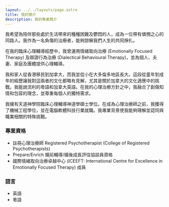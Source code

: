 ```yaml
---
layout: ../../layouts/page.astro
title: 我的簡介
description: 我的專業簡介
---
```


我希望為陪伴那些處於生活帶來的種種困難及鬱悶的人，成為一位帶有憐憫之心的同路人。我作為一名負傷的治療者，能夠諒解我們人生的共同掙扎。

在我的臨床心理輔導經歷中，我曾運用情緒取向治療 (Emotionally Focused Therapy) 及辯證行為治療 (Dialectical Behavioural Therapy)，並為個人、夫妻、家庭及團體提供心理輔導。

我和家人從香港移民到加拿大，而我並從小在大多倫多地區長大。這段從童年到成年的經歷讓我對這兩者的文化都略有見解，尤其是關於加拿大的文化適應中的挑戰。我能說流利的粵語和加拿大英語。在我的心理治療方針之中，我融合了創傷知情和包容的理念，並尊重每個人的獨特需求。

我擁有天道神學院臨床心理輔導神道學碩士學位。在成為心理治療師之前，我獲得了機械工程學位，並在電腦軟體科技行業就職。我專業背景使我能夠理解並認同與職業相關的特殊挑戰。


### 專業資格

* 註冊心理治療師 Registered Psychotherapist (College of Registered Psychotherapists)
* Prepare/Enrich 婚前輔導/婚後成長評估協談員資格
* 國際情緒取向治療卓越中心 (ICEEFT: International Centre for Excellence in Emotionally Focused Therapy) 成員

### 語言

* 英語
* 粵語
